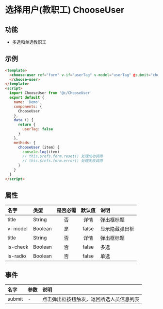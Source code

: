 # 选择用户(教职工) ChooseUser

## 功能

+ 多选和单选教职工

## 示例

```html
<template>
  <choose-user ref="form" v-if="userTag" v-model="userTag" @submit="chooseUser" title="选择教职工">
  </choose-user>
</template>
<script>
  import ChooseUser from '@c/ChooseUser'
  export default {
    name: 'Demo',
    components: {
      ChooseUser
    },
    data () {
      return {
        userTag: false
      }
    },
    methods: {
      chooseUser (item) {
        console.log(item)
        // this.$refs.form.reset() 处理成功调用
        // this.$refs.form.error() 处理失败调用
      }
    }
  }
</script>
```

## 属性

名字|类型|是否必需|默认值|说明
:-|:-|:-:|:-:|:-
title|String|否|详情|弹出框标题
v-model|Boolean|是|false|显示隐藏弹出框
title|String|否|详情|弹出框标题
is-check|Boolean|否|false|多选
is-radio|Boolean|否|false|单选

## 事件

名字|参数|说明
:-|:-|:-
submit|-|点击弹出框按钮触发，返回所选人员信息列表
